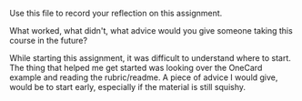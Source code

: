 Use this file to record your reflection on this assignment. 

What worked, what didn't, what advice would you give someone taking this course in the future?

While starting this assignment, it was difficult to understand where to start. The thing that helped me get started was looking over the OneCard example and reading the rubric/readme. A piece of advice I would give, would be to start early, especially if the material is still squishy.

